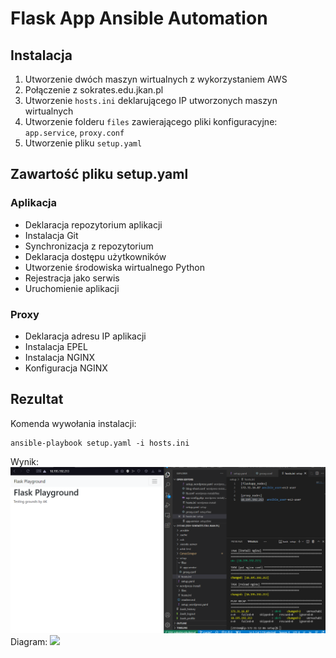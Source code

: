 # Flask App Ansible Automation
## Instalacja
1. Utworzenie dwóch maszyn wirtualnych z wykorzystaniem AWS
2. Połączenie z sokrates.edu.jkan.pl
3. Utworzenie `hosts.ini` deklarującego IP utworzonych maszyn wirtualnych
4. Utworzenie folderu ``files`` zawierającego pliki konfiguracyjne: `app.service`, `proxy.conf`
5. Utworzenie pliku `setup.yaml`

## Zawartość pliku setup.yaml
### Aplikacja
- Deklaracja repozytorium aplikacji
- Instalacja Git
- Synchronizacja z repozytorium
- Deklaracja dostępu użytkowników
- Utworzenie środowiska wirtualnego Python
- Rejestracja jako serwis
- Uruchomienie aplikacji
### Proxy
- Deklaracja adresu IP aplikacji
- Instalacja EPEL
- Instalacja NGINX
- Konfiguracja NGINX


## Rezultat
Komenda wywołania instalacji:
```
ansible-playbook setup.yaml -i hosts.ini
```
Wynik:
![](result.png)
Diagram:
![](diagram.jpg)